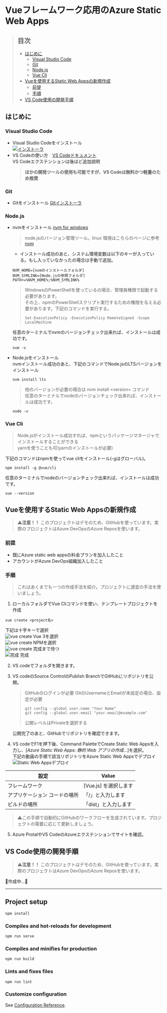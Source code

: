 # Vueフレームワーク応用のAzure Static Web Apps
> ## **目次**
> - [はじめに](#はじめに)  
>   - [Visual Studio Code](#visual-studio-code)
>   - [Git](#git)
>   - [Node.js](#nodejs)
>   - [Vue Cli](#vue-cli)
> - [Vueを使用するStatic Web Appsの新規作成](#vueを使用するstatic-web-appsの新規作成)
>   - [前提](#前提)
>   - [手順](#手順)
> - [VS Code使用の開発手順](#vs-code使用の開発手順)


## **はじめに**
### **Visual Studio Code**
- Visual Studio Codeをインストール  
    [![インストーラ](https://upload.wikimedia.org/wikipedia/commons/thumb/9/9a/Visual_Studio_Code_1.35_icon.svg/250px-Visual_Studio_Code_1.35_icon.svg.png)](https://code.visualstudio.com/sha/download?build=stable&os=win32-x64-user)  
- VS Codeの使い方　[VS Codeドキュメント](https://code.visualstudio.com/docs)  
VS Codeエクステンションは後ほど追加説明  
    > **ほかの開発ツールの使用も可能ですが、VS Codeは無料かつ軽量のため推奨**

### **Git**
- Gitをインストール [Gitインストーラ](https://github.com/git-for-windows/git/releases/download/v2.50.0.windows.2/Git-2.50.0.2-64-bit.exe ) 

### **Node.js**
- nvmをインストール [nvm for windows](https://github.com/coreybutler/nvm-windows/releases)  
    > node.jsのバージョン管理ツール。linux 環境はこちらのページに参考 [nvm](https://github.com/nvm-sh/nvm?tab=readme-ov-file#installing-and-updating)
    - インストール成功のあと、システム環境変数は以下のキーが入っている。もし入っていなかったの場合は手動で追加。
    ```
    NVM_HOME=[nvmのインストールフォルダ]
    NVM_SYMLINK=[Node.jsの参照フォルダ]
    PATH+=%NVM_HOME%;%NVM_SYMLINK%
    ```
    > WindowsのPowerShellを使っているの場合、管理員権限で起動する必要があります。  
    > その上、npmのPowerShellスクリプト実行するための権限を与える必要があります。下記のコマンドを実行する。
    > ```
    > Set-ExecutionPolicy -ExecutionPolicy RemoteSigned -Scope LocalMachine
    > ```  
    任意のターミナルでnvmのバージョンチェック出来れば、インストールは成功です。  
    ``` 
    nvm -v 
    ```  
- Node.jsをインストール  
    nvmインストール成功のあと、下記のコマンドでNode.jsのLTSバージョンをインストール  
    ```
    nvm install lts
    ```  
    > 他のバージョンが必要の場合は nvm install \<version\> コマンド  
    任意のターミナルでnodeのバージョンチェック出来れば、インストールは成功です。
    ```
    node -v
    ```
### **Vue Cli**   
> Node.jsがインストール成功すれば、npmというパッケージマネージャでインストールすることができる  
> yarnを使うことも可(yarnのインストールが必要)  

下記のコマンドはnpmを使ってvue cliをインストール(-gはグローバル)。  
```
npm install -g @vue/cli
```
任意のターミナルでnodeのバージョンチェック出来れば、インストールは成功です。  
```
vue --version
```
## **Vueを使用するStatic Web Appsの新規作成** 
> :warning:**注意！！** このプロジェクトはデモのため、GitHubを使っています。実際のプロジェクトはAzure DevOpsのAzure Reposを使います。
### **前提**
- 既にAzure static web appsの料金プランを加入したこと
- アカウントがAzure DevOps組織加入したこと  

### **手順**
> これはあくまでも一つの作成手法を紹介。プロジェクトに適宜の手法を使いましょう。
1. ローカルフォルダでVue Cliコマンドを使い、テンプレートプロジェクトを作成  
```
vue create <project名>
```
下記は十字キーで選択  
![vue create](https://res.cloudinary.com/dooe4rljt/image/upload/v1752492301/image_f8uma9.png)
Vue 3を選択  
![vue create](https://res.cloudinary.com/dooe4rljt/image/upload/v1752492301/image-2_qrr5x1.png)
NPMを選択  
![vue create](https://res.cloudinary.com/dooe4rljt/image/upload/v1752492301/image-3_rhw7mp.png)
完成まで待つ  
![完成](https://res.cloudinary.com/dooe4rljt/image/upload/v1752492301/image-4_ho9h46.png)
完成  

2. VS codeでフォルダを開きます。  

3. VS codeのSource ControlのPublish BranchでGitHubにリポジトリを公開。
    > GitHubのログインが必要
    > GitのUsernameとEmailが未設定の場合、設定が必要
    > ```
    > git config --global user.name "Your Name"
    > git config --global user.email "your.email@example.com"
    > ```
    > 公開レベルはPrivateを選択する  
    
    公開完了のあと、GitHubでリポジトリを確認できます。
4. VS codeでF1を押下後、Command PaletteでCreate Static Web Appsを入力し、[_*Azure Static Web Apps: 静的 Web アプリの作成...*_]を選択。  
    下記の動画の手順で該当リポジトリをAzure Static Web Appsでデプロイ
    ![Static Web Appsデプロイ](https://res.cloudinary.com/dooe4rljt/image/upload/v1752492302/swa_ugzq4k.gif)  

| 設定  |  Value |
| --- | --- |
| フレームワーク  | [Vue.js] を選択します  |
| アプリケーション コードの場所	| 「/」と入力します |
| ビルドの場所	| 「dist」と入力します |

> :warning:この手順で自動的にGitHubのワークフローを生成されています。プロジェクトの需要に応じて更新しましょう。

5. Azure ProtalやVS CodeのAzureエクステンションでサイトを確認。

## **VS Code使用の開発手順**
> :warning:**注意！！** このプロジェクトはデモのため、GitHubを使っています。実際のプロジェクトはAzure DevOpsのAzure Reposを使います。  

:construction:作成中...:construction:

***

## Project setup
```
npm install
```

### Compiles and hot-reloads for development
```
npm run serve
```

### Compiles and minifies for production
```
npm run build
```

### Lints and fixes files
```
npm run lint
```

### Customize configuration
See [Configuration Reference](https://cli.vuejs.org/config/).
